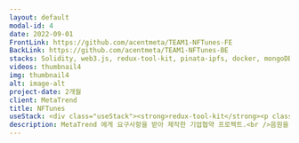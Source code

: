 ```yaml
---
layout: default
modal-id: 4
date: 2022-09-01
FrontLink: https://github.com/acentmeta/TEAM1-NFTunes-FE
BackLink: https://github.com/acentmeta/TEAM1-NFTunes-BE
stacks: Solidity, web3.js, redux-tool-kit, pinata-ipfs, docker, mongoDB, vercel
videos: thumbnail4
img: thumbnail4
alt: image-alt
project-date: 2개월
client: MetaTrend
title: NFTunes
useStack: <div class="useStack"><strong>redux-tool-kit</strong><p class="stackDesc">metaMask 계정정보를 Store 에 담아 페이지 전역으로 State 관리.</p><strong>docker</strong><p class="stackDesc">mongoDB, 블록체인 private-net 을 이미지로 제작해 개발단계에서 사용.</p><strong>vercel</strong><p class="stackDesc">AWS 대신 serverless Function 을 채택함으로서 Front 빌드/배포 속도향상.</p></div>
description: MetaTrend 에게 요구사항을 받아 제작한 기업협약 프로젝트.<br />음원을 NFT 토큰으로 민팅해, 음원의 소유권을 토대로, 수수료가 적게되는 수익을 발생시키는 것이 주 목적인 프로젝트.<br />음원 토큰의 민팅, 판매, 경매가 가능했고, 구독 여부에 따라, 음원의 재생이 가능. 
---
```

````````````````
